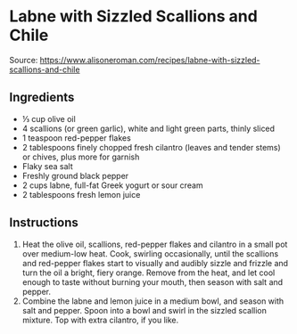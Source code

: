 # Labne with Sizzled Scallions and Chile

Source: https://www.alisoneroman.com/recipes/labne-with-sizzled-scallions-and-chile

## Ingredients
- ⅓ cup olive oil
- 4 scallions (or green garlic), white and light green parts, thinly sliced
- 1 teaspoon red-pepper flakes
- 2 tablespoons finely chopped fresh cilantro (leaves and tender stems) or chives, plus more for garnish
- Flaky sea salt
- Freshly ground black pepper
- 2 cups labne, full-fat Greek yogurt or sour cream
- 2 tablespoons fresh lemon juice

## Instructions
1. Heat the olive oil, scallions, red-pepper flakes and cilantro in a small pot over medium-low heat. Cook, swirling occasionally, until the scallions and red-pepper flakes start to visually and audibly sizzle and frizzle and turn the oil a bright, fiery orange. Remove from the heat, and let cool enough to taste without burning your mouth, then season with salt and pepper.
2. Combine the labne and lemon juice in a medium bowl, and season with salt and pepper. Spoon into a bowl and swirl in the sizzled scallion mixture. Top with extra cilantro, if you like.

